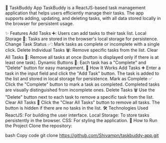 🌟 TaskBuddy App
TaskBuddy is a ReactJS-based task management application that helps users efficiently manage their tasks. The app supports adding, updating, and deleting tasks, with all data stored locally in the browser for persistent usage.

✨ Features
Add Tasks ➕: Users can add tasks to their task list.
Local Storage 💾: Tasks are stored in the browser's local storage for persistence.
Change Task Status ✅: Mark tasks as complete or incomplete with a single click.
Delete Individual Tasks 🗑️: Remove specific tasks from the list.
Clear All Tasks 🧹: Remove all tasks at once (button is displayed only if there is at least one task).
Dynamic Buttons 🔘: Each task has a "Complete" and "Delete" button for easy management.
🔧 How It Works
Add Tasks ➕
Enter a task in the input field and click the "Add Task" button.
The task is added to the list and stored in local storage for persistence.
Mark as Complete ✅
Click the "Complete" button to mark a task as completed.
Completed tasks are visually distinguished from incomplete ones.
Delete Tasks 🗑️
Use the "Delete" button next to each task to remove a specific task from the list.
Clear All Tasks 🧹
Click the "Clear All Tasks" button to remove all tasks.
The button is hidden if there are no tasks in the list.
🛠️ Technologies Used
ReactJS: For building the user interface.
Local Storage: To store tasks persistently in the browser.
CSS: For styling the application.
🚀 How to Run the Project
Clone the repository:

bash
Copy code
git clone https://github.com/Shivampn/taskbuddy-app.git
